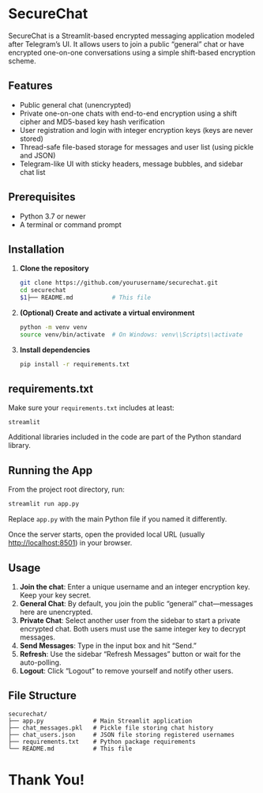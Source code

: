 # SecureChat

SecureChat is a Streamlit-based encrypted messaging application modeled after Telegram’s UI. It allows users to join a public “general” chat or have encrypted one-on-one conversations using a simple shift-based encryption scheme.

## Features

* Public general chat (unencrypted)
* Private one-on-one chats with end-to-end encryption using a shift cipher and MD5-based key hash verification
* User registration and login with integer encryption keys (keys are never stored)
* Thread-safe file-based storage for messages and user list (using pickle and JSON)
* Telegram-like UI with sticky headers, message bubbles, and sidebar chat list

## Prerequisites

* Python 3.7 or newer
* A terminal or command prompt

## Installation

1. **Clone the repository**

   ```bash
   git clone https://github.com/yourusername/securechat.git
   cd securechat
   $1├── README.md           # This file
   ```

2. **(Optional) Create and activate a virtual environment**

   ```bash
   python -m venv venv
   source venv/bin/activate  # On Windows: venv\\Scripts\\activate
   ```

3. **Install dependencies**

   ```bash
   pip install -r requirements.txt
   ```

## requirements.txt

Make sure your `requirements.txt` includes at least:

```
streamlit
```

Additional libraries included in the code are part of the Python standard library.

## Running the App

From the project root directory, run:

```bash
streamlit run app.py
```

Replace `app.py` with the main Python file if you named it differently.

Once the server starts, open the provided local URL (usually [http://localhost:8501](http://localhost:8501)) in your browser.

## Usage

1. **Join the chat**: Enter a unique username and an integer encryption key. Keep your key secret.
2. **General Chat**: By default, you join the public “general” chat—messages here are unencrypted.
3. **Private Chat**: Select another user from the sidebar to start a private encrypted chat. Both users must use the same integer key to decrypt messages.
4. **Send Messages**: Type in the input box and hit “Send.”
5. **Refresh**: Use the sidebar “Refresh Messages” button or wait for the auto-polling.
6. **Logout**: Click “Logout” to remove yourself and notify other users.

## File Structure

```
securechat/
├── app.py              # Main Streamlit application
├── chat_messages.pkl   # Pickle file storing chat history
├── chat_users.json     # JSON file storing registered usernames
├── requirements.txt    # Python package requirements
└── README.md           # This file
```

# Thank You!